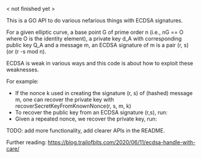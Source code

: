 < not finished yet >

This is a GO API to do various nefarious things with ECDSA signatures.

For a given elliptic curve, a base point G of prime order n (i.e., nG == O where
O is the identity element), a private key d_A with corresponding public key Q_A
and a message m, an ECDSA signature of m is a pair (r, s) (or (r -s mod n).

ECDSA is weak in various ways and this code is about how to exploit these
weaknesses.

For example:
- If the nonce k used in creating the signature (r, s) of (hashed) message m,
 one can recover the private key with recoverSecretKeyFromKnownNonce(r, s, m, k)
- To recover the public key from an ECDSA signature (r,s), run: <TODO>
- Given a repeated nonce, we recover the private key, run: <TODO>

TODO: add more functionality, add clearer APIs in the README.

Further reading:
https://blog.trailofbits.com/2020/06/11/ecdsa-handle-with-care/
